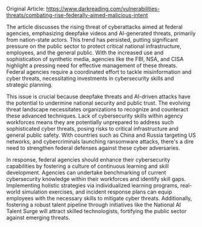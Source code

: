 Original Article: https://www.darkreading.com/vulnerabilities-threats/combating-rise-federally-aimed-malicious-intent

The article discusses the rising threat of cyberattacks aimed at federal agencies, emphasizing deepfake videos and AI-generated threats, primarily from nation-state actors. This trend has persisted, putting significant pressure on the public sector to protect critical national infrastructure, employees, and the general public. With the increased use and sophistication of synthetic media, agencies like the FBI, NSA, and CISA highlight a pressing need for effective management of these threats. Federal agencies require a coordinated effort to tackle misinformation and cyber threats, necessitating investments in cybersecurity skills and strategic planning.

This issue is crucial because deepfake threats and AI-driven attacks have the potential to undermine national security and public trust. The evolving threat landscape necessitates organizations to recognize and counteract these advanced techniques. Lack of cybersecurity skills within agency workforces means they are potentially unprepared to address such sophisticated cyber threats, posing risks to critical infrastructure and general public safety. With countries such as China and Russia targeting US networks, and cybercriminals launching ransomware attacks, there's a dire need to strengthen federal defenses against these cyber adversaries.

In response, federal agencies should enhance their cybersecurity capabilities by fostering a culture of continuous learning and skill development. Agencies can undertake benchmarking of current cybersecurity knowledge within their workforces and identify skill gaps. Implementing holistic strategies via individualized learning programs, real-world simulation exercises, and incident response plans can equip employees with the necessary skills to mitigate cyber threats. Additionally, fostering a robust talent pipeline through initiatives like the National AI Talent Surge will attract skilled technologists, fortifying the public sector against emerging threats.